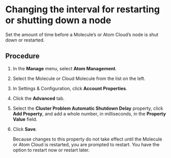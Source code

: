 # Changing the interval for restarting or shutting down a node 

<head>
  <meta name="guidename" content="Integration"/>
  <meta name="context" content="GUID-34c56341-1a97-48c9-a597-7df4cea4fc66"/>
</head>

Set the amount of time before a Molecule’s or Atom Cloud’s node is shut down or restarted.


## Procedure

1.  In the **Manage** menu, select **Atom Management**.

2.  Select the Molecule or Cloud Molecule from the list on the left.

3.  In Settings & Configuration, click **Account Properties**.

4.  Click the **Advanced** tab.

5.  Select the **Cluster Problem Automatic Shutdown Delay** property, click **Add Property**, and add a whole number, in milliseconds, in the **Property Value** field.

6.  Click **Save**.

    Because changes to this property do not take effect until the Molecule or Atom Cloud is restarted, you are prompted to restart. You have the option to restart now or restart later.